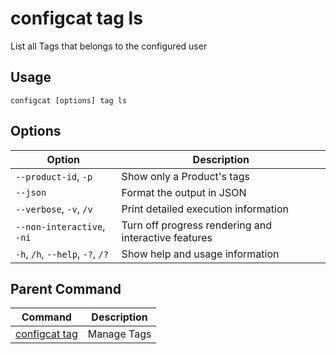 # configcat tag ls
List all Tags that belongs to the configured user
## Usage
```
configcat [options] tag ls
```
## Options
| Option | Description |
| ------ | ----------- |
| `--product-id`, `-p` | Show only a Product's tags |
| `--json` | Format the output in JSON |
| `--verbose`, `-v`, `/v` | Print detailed execution information |
| `--non-interactive`, `-ni` | Turn off progress rendering and interactive features |
| `-h`, `/h`, `--help`, `-?`, `/?` | Show help and usage information |
## Parent Command
| Command | Description |
| ------ | ----------- |
| [configcat tag](configcat-tag.md) | Manage Tags |
